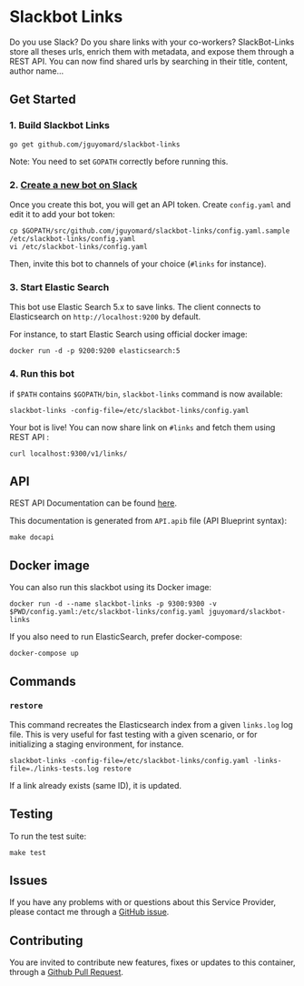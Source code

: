 # Slackbot Links

Do you use Slack? Do you share links with your co-workers?
SlackBot-Links store all theses urls, enrich them with metadata, and expose them through a REST API.
You can now find shared urls by searching in their title, content, author name...


## Get Started

### 1. Build Slackbot Links

```
go get github.com/jguyomard/slackbot-links
```

Note: You need to set `GOPATH` correctly before running this.

### 2. [Create a new bot on Slack](https://my.slack.com/services/new/bot)

Once you create this bot, you will get an API token. Create `config.yaml` and edit it to add your bot token:

```
cp $GOPATH/src/github.com/jguyomard/slackbot-links/config.yaml.sample /etc/slackbot-links/config.yaml
vi /etc/slackbot-links/config.yaml
```

Then, invite this bot to channels of your choice (`#links` for instance).


### 3. Start Elastic Search

This bot use Elastic Search 5.x to save links. The client connects to Elasticsearch on `http://localhost:9200` by default.

For instance, to start Elastic Search using official docker image:
```
docker run -d -p 9200:9200 elasticsearch:5
```

### 4. Run this bot

if `$PATH` contains `$GOPATH/bin`, `slackbot-links` command is now available:

```
slackbot-links -config-file=/etc/slackbot-links/config.yaml
```

Your bot is live!
You can now share link on `#links` and fetch them using REST API :

```
curl localhost:9300/v1/links/
```


## API

REST API Documentation can be found [here](https://jguyomard.github.io/slackbot-links).


This documentation is generated from `API.apib` file (API Blueprint syntax):

```
make docapi
```


## Docker image

You can also run this slackbot using its Docker image:

```
docker run -d --name slackbot-links -p 9300:9300 -v $PWD/config.yaml:/etc/slackbot-links/config.yaml jguyomard/slackbot-links
```

If you also need to run ElasticSearch, prefer docker-compose:

```
docker-compose up
```


## Commands

### `restore`

This command recreates the Elasticsearch index from a given `links.log` log file.
This is very useful for fast testing with a given scenario, or for initializing a staging environment, for instance.

```
slackbot-links -config-file=/etc/slackbot-links/config.yaml -links-file=./links-tests.log restore
```

If a link already exists (same ID), it is updated.


## Testing

To run the test suite:

```
make test
```


## Issues

If you have any problems with or questions about this Service Provider, please contact me through a [GitHub issue](https://github.com/jguyomard/slackbot-links/issues).


## Contributing

You are invited to contribute new features, fixes or updates to this container, through a [Github Pull Request](https://github.com/jguyomard/slackbot-links/pulls).
